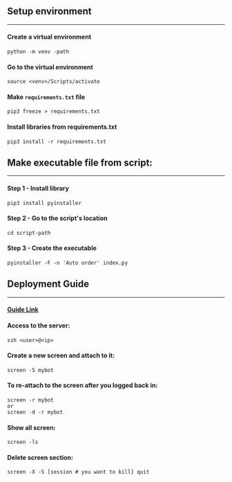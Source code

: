## Setup environment
----------------------------------------------------------------
#### Create a virtual environment
    python -m venv -path
#### Go to the virtual environment
    source <venv>/Scripts/activate
#### Make `requirements.txt` file
    pip3 freeze > requirements.txt
#### Install libraries from requirements.txt
    pip3 install -r requirements.txt

## Make executable file from script:
----------------------------------------------------------------
#### Step 1 - Install library
    pip3 install pyinstaller
#### Step 2 - Go to the script's location
    cd script-path
#### Step 3 - Create the executable
    pyinstaller -F -n 'Auto order' index.py

## Deployment Guide
-----------------------------------------------------------------
#### [Guide Link](https://github.com/python-telegram-bot/python-telegram-bot/wiki/Hosting-your-bot)
#### Access to the server:
    ssh <user>@<ip>
#### Create a new screen and attach to it:
    screen -S mybot
#### To re-attach to the screen after you logged back in:
    screen -r mybot
    or
    screen -d -r mybot
#### Show all screen:
    screen -ls
#### Delete screen section:
    screen -X -S [session # you want to kill] quit